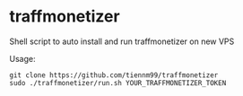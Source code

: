 # traffmonetizer
Shell script to auto install and run traffmonetizer on new VPS

Usage:
```
git clone https://github.com/tiennm99/traffmonetizer
sudo ./traffmonetizer/run.sh YOUR_TRAFFMONETIZER_TOKEN
```
